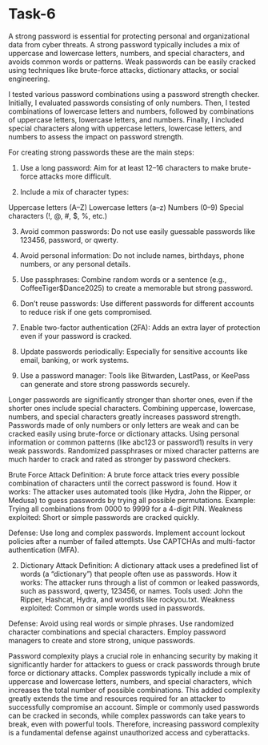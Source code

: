 # Task-6
A strong password is essential for protecting personal and organizational data from cyber threats. A strong password typically includes a mix of uppercase and lowercase letters, numbers, and special characters, and avoids common words or patterns. Weak passwords can be easily cracked using techniques like brute-force attacks, dictionary attacks, or social engineering.

I tested various password combinations using a password strength checker. Initially, I evaluated passwords consisting of only numbers. Then, I tested combinations of lowercase letters and numbers, followed by combinations of uppercase letters, lowercase letters, and numbers. Finally, I included special characters along with uppercase letters, lowercase letters, and numbers to assess the impact on password strength.

For creating strong passwords these are the main steps:

1. Use a long password: Aim for at least 12–16 characters to make brute-force attacks more difficult.

2. Include a mix of character types:

Uppercase letters (A–Z)
Lowercase letters (a–z)
Numbers (0–9)
Special characters (!, @, #, $, %, etc.)

3. Avoid common passwords: Do not use easily guessable passwords like 123456, password, or qwerty.

4. Avoid personal information: Do not include names, birthdays, phone numbers, or any personal details.

5. Use passphrases: Combine random words or a sentence (e.g., CoffeeTiger$Dance2025) to create a memorable but strong password.

6. Don’t reuse passwords: Use different passwords for different accounts to reduce risk if one gets compromised.

7. Enable two-factor authentication (2FA): Adds an extra layer of protection even if your password is cracked.

8. Update passwords periodically: Especially for sensitive accounts like email, banking, or work systems.

9. Use a password manager: Tools like Bitwarden, LastPass, or KeePass can generate and store strong passwords securely.

Longer passwords are significantly stronger than shorter ones, even if the shorter ones include special characters.
Combining uppercase, lowercase, numbers, and special characters greatly increases password strength.
Passwords made of only numbers or only letters are weak and can be cracked easily using brute-force or dictionary attacks.
Using personal information or common patterns (like abc123 or password1) results in very weak passwords.
Randomized passphrases or mixed character patterns are much harder to crack and rated as stronger by password checkers.

Brute Force Attack
Definition: A brute force attack tries every possible combination of characters until the correct password is found.
How it works: The attacker uses automated tools (like Hydra, John the Ripper, or Medusa) to guess passwords by trying all possible permutations.
Example: Trying all combinations from 0000 to 9999 for a 4-digit PIN.
Weakness exploited: Short or simple passwords are cracked quickly.

Defense:
Use long and complex passwords.
Implement account lockout policies after a number of failed attempts.
Use CAPTCHAs and multi-factor authentication (MFA).

2. Dictionary Attack
Definition: A dictionary attack uses a predefined list of words (a “dictionary”) that people often use as passwords.
How it works: The attacker runs through a list of common or leaked passwords, such as password, qwerty, 123456, or names.
Tools used: John the Ripper, Hashcat, Hydra, and wordlists like rockyou.txt.
Weakness exploited: Common or simple words used in passwords.

Defense:
Avoid using real words or simple phrases.
Use randomized character combinations and special characters.
Employ password managers to create and store strong, unique passwords.

Password complexity plays a crucial role in enhancing security by making it significantly harder for attackers to guess or crack passwords through brute force or dictionary attacks. Complex passwords typically include a mix of uppercase and lowercase letters, numbers, and special characters, which increases the total number of possible combinations. This added complexity greatly extends the time and resources required for an attacker to successfully compromise an account. Simple or commonly used passwords can be cracked in seconds, while complex passwords can take years to break, even with powerful tools. Therefore, increasing password complexity is a fundamental defense against unauthorized access and cyberattacks.
